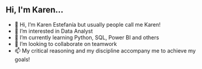 ## Hi, I'm Karen...

- 👋 Hi, I’m Karen Estefanía but usually people call me Karen!
- 👀 I’m interested in Data Analyst 
- 🌱 I’m currently learning Python, SQL, Power BI and others 
- 💞️ I’m looking to collaborate on teamwork
- 📫 My critical reasoning and my discipline accompany me to achieve my goals!

<!---
Karen-Aguilar/Karen-Aguilar is a ✨ special ✨ repository because its `README.md` (this file) appears on your GitHub profile.
You can click the Preview link to take a look at your changes.
--->
